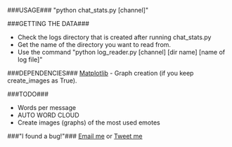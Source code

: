 ###USAGE###
"python chat_stats.py [channel]"

###GETTING THE DATA###
* Check the logs directory that is created after running chat_stats.py 
* Get the name of the directory you want to read from.  
* Use the command "python log_reader.py [channel] [dir name] [name of log file]"  

###DEPENDENCIES###
[Matplotlib](http://matplotlib.org/downloads.html) - Graph creation (if you keep create_images as True).  

###TODO###
* Words per message
* AUTO WORD CLOUD
* Create images (graphs) of the most used emotes

###"I found a bug!"###
[Email me](mailto:popcorncolonel@gmail.com) or [Tweet me](http://twitter.com/popcorncolonel)


